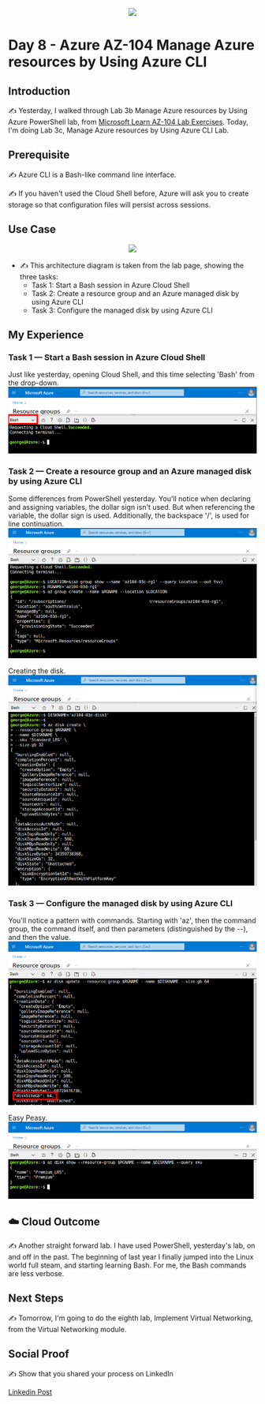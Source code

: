 <div id="cover photo" align="center">
  <img src="https://media.giphy.com/media/KmHueA88mFABT9GkkR/giphy.gif" width="500"/>
</div>

# Day 8 - Azure AZ-104 Manage Azure resources by Using Azure CLI

## Introduction

✍️ Yesterday, I walked through Lab 3b Manage Azure resources by Using Azure PowerShell lab, from [Microsoft Learn AZ-104 Lab Exercises](https://microsoftlearning.github.io/AZ-104-MicrosoftAzureAdministrator/). Today, I'm doing Lab 3c, Manage Azure resources by Using Azure CLI Lab.

## Prerequisite

✍️ Azure CLI is a Bash-like command line interface.

✍️ If you haven't used the Cloud Shell before, Azure will ask you to create storage so that configuration files will persist across sessions.

## Use Case

<div id="use case" align="center">
  <img src="https://microsoftlearning.github.io/AZ-104-MicrosoftAzureAdministrator/Instructions/media/lab03c.png" width="400"/>
</div>

- ✍️ This architecture diagram is taken from the lab page, showing the three tasks:
  - Task 1: Start a Bash session in Azure Cloud Shell
  - Task 2: Create a resource group and an Azure managed disk by using Azure CLI
  - Task 3: Configure the managed disk by using Azure CLI

## My Experience

### Task 1 — Start a Bash session in Azure Cloud Shell

Just like yesterday, opening Cloud Shell, and this time selecting 'Bash' from the drop-down.
![Screenshot](images/az104-lab3d-task1-change-shell.png)

### Task 2 — Create a resource group and an Azure managed disk by using Azure CLI

Some differences from PowerShell yesterday. You'll notice when declaring and assigning variables, the dollar sign isn't used. But when referencing the variable, the dollar sign is used.
Additionally, the backspace '/', is used for line continuation.
![Screenshot](images/az104-lab3d-task2-create-rg.png)

Creating the disk.
![Screenshot](images/az104-lab3d-task2-create-disk.png)

### Task 3 — Configure the managed disk by using Azure CLI

You'll notice a pattern with commands. Starting with 'az', then the command group, the command itself, and then parameters (distinguished by the --), and then the value.
![Screenshot](images/az104-lab3d-task3-upgrade-size.png)

Easy Peasy.
![Screenshot](images/az104-lab3d-task3-upgrade-sku.png)

## ☁️ Cloud Outcome

✍️ Another straight forward lab. I have used PowerShell, yesterday's lab, on and off in the past. The beginning of last year I finally jumped into the Linux world full steam, and starting learning Bash. For me, the Bash commands are less verbose.

## Next Steps

✍️ Tomorrow, I'm going to do the eighth lab, Implement Virtual Networking, from the Virtual Networking module.

## Social Proof

✍️ Show that you shared your process on LinkedIn

[Linkedin Post]()
